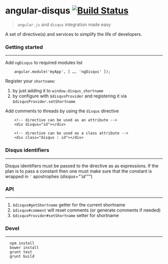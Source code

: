 # angular-disqus [![Build Status](https://travis-ci.org/kirstein/angular-disqus.png)](https://travis-ci.org/kirstein/angular-disqus)

 > ```angular.js``` and ```disqus``` integration made easy

A set of directive(s) and services to simplify the life of developers.

### Getting started
---
Add ```ngDisqus``` to required modules list

```
    angular.module('myApp', [ …, 'ngDisqus' ]);
```

Register your ```shortname```:

  1. by just adding it to ```window.disqus_shortname```
  2. by configure with ```$disqusProvider``` and registering it via ```$disqusProvider.setShortname```

Add comments to threads by using the ```disqus``` directive

```
    <!-- directive can be used as an attribute -->
    <div disqus="id"></div>

    <!-- directive can be used as a class attribute -->
    <div class="disqus : id"></div>
```

### Disqus identifiers
---
Disqus identifiers must be passed to the directive as as expressions. If the plan is to pass a constant then one must make sure that the constant is wrapped in `'` apostrophes (_disqus="'id'""_)

### API
---

1. ```$disqus#getShortname``` getter for the current shortname
2. ```$disqus#comment``` will reset comments (or generate comments if needed)
3. ```$disqusProvider#setShortname``` setter for shortname

### Devel
---

```
  npm install
  bower install
  grunt test
  grunt build
```


